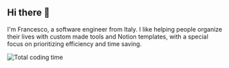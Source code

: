## Hi there 👋
I'm Francesco, a software engineer from Italy. I like helping people organize their lives with custom made tools and Notion templates, with a special focus on prioritizing efficiency and time saving.

![Total coding time](https://wakatime.com/badge/user/a77af61d-78fd-4364-8e63-aea16f9339dc.svg)